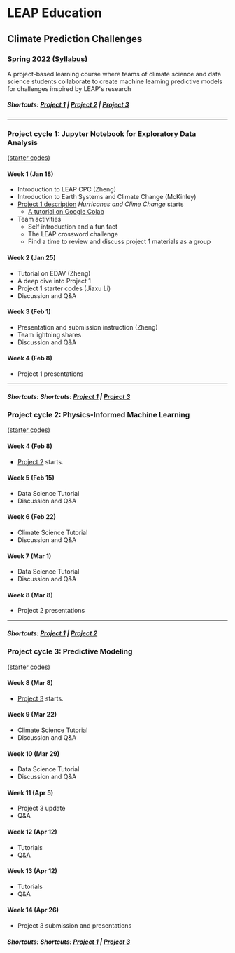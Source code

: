 # LEAP Education
## Climate Prediction Challenges
### Spring 2022 ([Syllabus](/CourseInfo/CPC-Spring2022-Syllabus.md))

A project-based learning course where teams of climate science and data science students collaborate to create machine learning predictive models for challenges inspired by LEAP's research

##### Shortcuts: [Project 1](#project-cycle-1-individual-notebook-for-exploratory-data-analysis) | [Project 2](#project-cycle-2-physics-informed-machine-learning) | [Project 3](#project-cycle-3-predictive-modeling)
----
### Project cycle 1: Jupyter Notebook for Exploratory Data Analysis 
([starter codes](Projects_StarterCodes/Project1-EDAV))
#### Week 1 (Jan 18)
+ Introduction to LEAP CPC (Zheng)
+ Introduction to Earth Systems and Climate Change (McKinley)
+ [Project 1 description](Projects_StarterCodes/Project1-EDAV/doc/Proj1_desc.md) *Hurricanes and Clime Change* starts
	+ [A tutorial on Google Colab](https://www.youtube.com/watch?v=inN8seMm7UI)
+ Team activities
	+ Self introduction and a fun fact
	+ The LEAP crossword challenge
	+ Find a time to review and discuss project 1 materials as a group

#### Week 2 (Jan 25)
+ Tutorial on EDAV (Zheng)
+ A deep dive into Project 1
+ Project 1 starter codes (Jiaxu Li)
+ Discussion and Q&A

#### Week 3 (Feb 1)
+ Presentation and submission instruction (Zheng)
+ Team lightning shares
+ Discussion and Q&A

#### Week 4 (Feb 8)
+ Project 1 presentations

----
##### Shortcuts: Shortcuts: [Project 1](#project-cycle-1-individual-notebook-for-exploratory-data-analysis) | [Project 3](#project-cycle-3-predictive-modeling)

### Project cycle 2: Physics-Informed Machine Learning

([starter codes](Projects_StarterCodes/Project2_PhysicsML))

#### Week 4 (Feb 8)
+ [Project 2](Projects_StarterCodes/Project2_PhysicsML) starts.
    	
#### Week 5 (Feb 15)
+ Data Science Tutorial
+ Discussion and Q&A

#### Week 6 (Feb 22)
+ Climate Science Tutorial
+ Discussion and Q&A

#### Week 7 (Mar 1)
+ Data Science Tutorial
+ Discussion and Q&A

#### Week 8 (Mar 8)
+ Project 2 presentations

----
##### Shortcuts: [Project 1](#project-cycle-1-individual-notebook-for-exploratory-data-analysis) | [Project 2](#project-cycle-2-physics-informed-machine-learning) 

### Project cycle 3: Predictive Modeling
([starter codes](Projects_StarterCodes/Project3_PredModel))

#### Week 8 (Mar 8)
+ [Project 3](Projects_StarterCodes/Project3_PredModel) starts.

#### Week 9 (Mar 22)
+ Climate Science Tutorial
+ Discussion and Q&A
 
#### Week 10 (Mar 29)
+ Data Science Tutorial
+ Discussion and Q&A

#### Week 11 (Apr 5)
+ Project 3 update
+ Q&A

#### Week 12 (Apr 12)
+ Tutorials
+ Q&A

#### Week 13 (Apr 12)
+ Tutorials
+ Q&A

#### Week 14 (Apr 26)
+ Project 3 submission and presentations

##### Shortcuts: Shortcuts: [Project 1](#project-cycle-1-individual-notebook-for-exploratory-data-analysis) | [Project 3](#project-cycle-3-predictive-modeling)